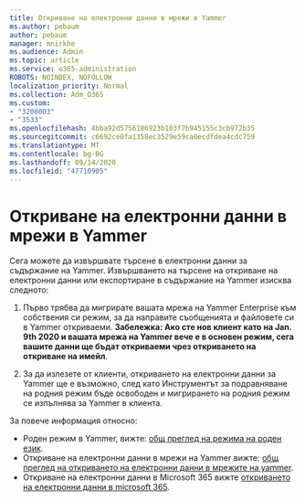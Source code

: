 ```yaml
---
title: Откриване на електронни данни в мрежи в Yammer
ms.author: pebaum
author: pebaum
manager: mnirkhe
ms.audience: Admin
ms.topic: article
ms.service: o365-administration
ROBOTS: NOINDEX, NOFOLLOW
localization_priority: Normal
ms.collection: Adm_O365
ms.custom:
- "3200003"
- "3533"
ms.openlocfilehash: 4bba92d5756186923b103f7b945155c3cb972b35
ms.sourcegitcommit: c6692ce0fa1358ec3529e59ca0ecdfdea4cdc759
ms.translationtype: MT
ms.contentlocale: bg-BG
ms.lasthandoff: 09/14/2020
ms.locfileid: "47710905"
---
```

# <a name="ediscovery-in-yammer-networks"></a>Откриване на електронни данни в мрежи в Yammer

Сега можете да извършвате търсене в електронни данни за съдържание на Yammer.  Извършването на търсене на откриване на електронни данни или експортиране в съдържание на Yammer изисква следното:

1. Първо трябва да мигрирате вашата мрежа на Yammer Enterprise към собствения си режим, за да направите съобщенията и файловете си в Yammer откриваеми. **Забележка: Ако сте нов клиент като на Jan. 9th 2020 и вашата мрежа на Yammer вече е в основен режим, сега вашите данни ще бъдат откриваеми чрез откриването на откриване на имейл**.

2. За да излезете от клиенти, откриването на електронни данни за Yammer ще е възможно, след като Инструментът за подравняване на родния режим бъде освободен и мигрирането на родния режим се изпълнява за Yammer в клиента.

За повече информация относно:

- Роден режим в Yammer, вижте: [общ преглед на режима на роден език](https://docs.microsoft.com/yammer/configure-your-yammer-network/overview-native-mode).
- Откриване на електронни данни в мрежи на Yammer вижте: [общ преглед на откриването на електронни данни в мрежите на yammer](https://docs.microsoft.com/yammer/manage-security-and-compliance/overview-of-ediscovery).
- Откриване на електронни данни в Microsoft 365 вижте [откриването на електронни данни в microsoft 365](https://docs.microsoft.com/microsoft-365/compliance/ediscovery).
